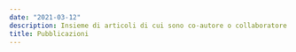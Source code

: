 ```yaml
---
date: "2021-03-12"
description: Insieme di articoli di cui sono co-autore o collaboratore
title: Pubblicazioni
---
```

